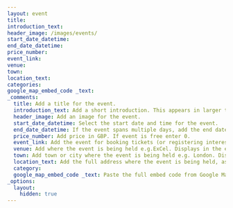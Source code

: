 ```yaml
---
layout: event
title:
introduction_text:
header_image: /images/events/
start_date_datetime:
end_date_datetime:
price_number: 
event_link:
venue:
town:
location_text:
categories:
google_map_embed_code _text:
_comments:
  title: Add a title for the event. 
  introduction_text: Add a short introduction. This appears in larger text on the event listing and as the synopsis on the events homepage. . 
  header_image: Add an image for the event. 
  start_date_datetime: Select the start date and time for the event. 
  end_date_datetime: If the event spans multiple days, add the end date and time. (If single day leave blank.)
  price_number: Add price in GBP. If event is free enter 0.
  event_link: Add the event for booking tickets (or registering interest, etc). 
  venue: Add where the event is being held e.g.ExCel. Displays in the event summaries. 
  town: Add town or city where the event is being held e.g. London. Displays in the event summaries. 
  location_text: Add the full address where the event is being held, as found on Google Maps e.g. Excel, One Western Gateway, Royal Victoria Dock, London, XGL E16 1XL. Displays above the embedded Google Map. 
  category: 
  google_map_embed_code _text: Paste the full embed code from Google Maps. 
_options:
  layout:
    hidden: true 
---
```

